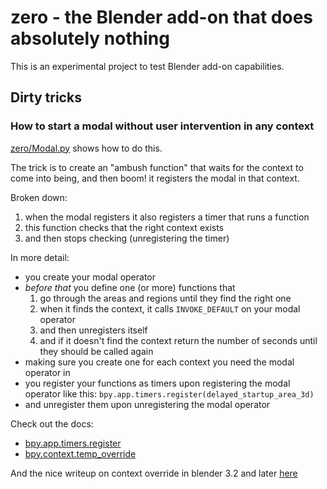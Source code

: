 # zero - the Blender add-on that does absolutely nothing

This is an experimental project to test Blender add-on capabilities.

## Dirty tricks

### How to start a modal without user intervention in any context

[zero/Modal.py](https://github.com/simonecesano/blender-Zero/blob/main/zero/Modal.py) shows how to do this.

The trick is to create an "ambush function" that waits for the context to come into being, and then boom!
it registers the modal in that context.

Broken down:

1. when the modal registers it also registers a timer that runs a function
2. this function checks that the right context exists
3. and then stops checking (unregistering the timer)

In more detail:

- you create your modal operator
- _before that_ you define one (or more) functions that
  1. go through the areas and regions until they find the right one
  2. when it finds the context, it calls ```INVOKE_DEFAULT``` on your modal operator 
  3. and then unregisters itself
  4. and if it doesn't find the context return the number of seconds until they should be called again
- making sure you create one for each context you need the modal operator in
- you register your functions as timers upon registering the modal operator like this:
  ```bpy.app.timers.register(delayed_startup_area_3d)```
- and unregister them upon unregistering the modal operator

Check out the docs:

- [bpy.app.timers.register](https://docs.blender.org/api/current/bpy.app.timers.html)
- [bpy.context.temp_override](https://docs.blender.org/api/current/bpy.types.Context.html#bpy.types.Context.temp_override)

And the nice writeup on context override in blender 3.2 and later [here](https://b3d.interplanety.org/en/context-overriding-in-blender-3-2-and-later)